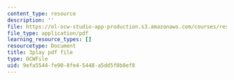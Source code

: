 ```yaml
---
content_type: resource
description: ''
file: https://ol-ocw-studio-app-production.s3.amazonaws.com/courses/res-18-005-highlights-of-calculus-spring-2010/9efa5544fe908fe45448a5dd5f0b8ef8_oo1ZZlvT2LQ.pdf
file_type: application/pdf
learning_resource_types: []
resourcetype: Document
title: 3play pdf file
type: OCWFile
uid: 9efa5544-fe90-8fe4-5448-a5dd5f0b8ef8
---
```

